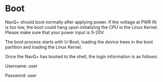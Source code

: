 # Boot

NavQ+ should boot normally after applying power. If the voltage at PWR IN is too low, the boot could hang upon initializing the CPU in the Linux Kernel. Please make sure that your power input is 5-20V.

The boot process starts with U-Boot, loading the device trees in the boot partition and loading the Linux Kernel.

Once the NavQ+ has booted to the shell, the login information is as follows:

Username: user

Password: user

